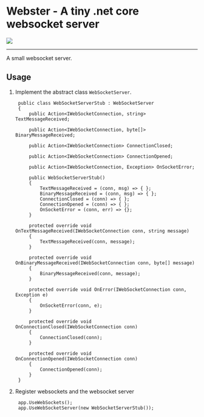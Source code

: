# Webster - A tiny .net core websocket server

![](https://nikolofs.visualstudio.com/_apis/public/build/definitions/a13d4681-6b82-49bd-86cb-55a6a8c7aae5/2/badge)

---
A small websocket server.

## Usage

1. Implement the abstract class `WebSocketServer`.

        public class WebSocketServerStub : WebSocketServer
        {
            public Action<IWebSocketConnection, string> TextMessageReceived;

            public Action<IWebSocketConnection, byte[]> BinaryMessageReceived;

            public Action<IWebSocketConnection> ConnectionClosed;

            public Action<IWebSocketConnection> ConnectionOpened;

            public Action<IWebSocketConnection, Exception> OnSocketError;

            public WebSocketServerStub()
            {
                TextMessageReceived = (conn, msg) => { };
                BinaryMessageReceived = (conn, msg) => { };
                ConnectionClosed = (conn) => { };
                ConnectionOpened = (conn) => { };
                OnSocketError = (conn, err) => {};
            }

            protected override void OnTextMessageReceived(IWebSocketConnection conn, string message)
            {
                TextMessageReceived(conn, message);
            }

            protected override void OnBinaryMessageReceived(IWebSocketConnection conn, byte[] message)
            {
                BinaryMessageReceived(conn, message);
            }

            protected override void OnError(IWebSocketConnection conn, Exception e)
            {
                OnSocketError(conn, e);
            }

            protected override void OnConnectionClosed(IWebSocketConnection conn)
            {
                ConnectionClosed(conn);
            }

            protected override void OnConnectionOpened(IWebSocketConnection conn)
            {
                ConnectionOpened(conn);
            }
        }

2. Register websockets and the websocket server

		app.UseWebSockets();
		app.UseWebSocketServer(new WebSocketServerStub());

